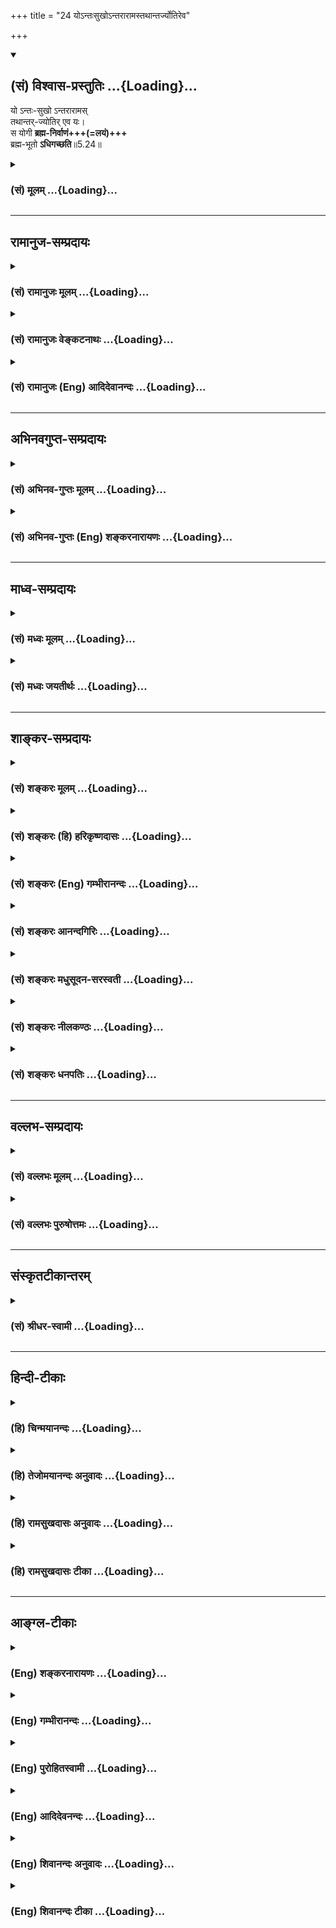 +++
title = "24 योऽन्तःसुखोऽन्तरारामस्तथान्तर्ज्योतिरेव"

+++
<div class="js_include" newlevelforh1="2" title="(सं) विश्वास-प्रस्तुतिः" unfilled url="/purANam_vaiShNavam/mahAbhAratam/06-bhIShma-parva/03-bhagavad-gItA-parva/saMskRtam/vishvAsa-prastutiH/05_karma-saMnyAsa-yogaH/24_yo-ntaHsukho-ntar.md">
<details open><summary><h2>(सं) विश्वास-प्रस्तुतिः ...{Loading}...</h2></summary>

यो ऽन्तः-सुखो ऽन्तरारामस्  
तथान्तर्-ज्योतिर् एव यः।  
स योगी **ब्रह्म-निर्वाणं+++(=लयं)+++**  
ब्रह्म-भूतो **ऽधिगच्छति**॥5.24॥
</details>
</div>
<div class="js_include collapsed" newlevelforh1="3" title="(सं) मूलम्" unfilled url="/purANam_vaiShNavam/mahAbhAratam/06-bhIShma-parva/03-bhagavad-gItA-parva/saMskRtam/mUlam/05_karma-saMnyAsa-yogaH/24_yo-ntaHsukho-ntar.md">
<details><summary><h3>(सं) मूलम् ...{Loading}...</h3></summary>

योऽन्तःसुखोऽन्तरारामस्तथान्तर्ज्योतिरेव यः।  
स योगी ब्रह्मनिर्वाणं ब्रह्मभूतोऽधिगच्छति।।5.24।।
</details>
</div>


_________________
## रामानुज-सम्प्रदायः
<div class="js_include collapsed" newlevelforh1="3" title="(सं) रामानुजः मूलम्" unfilled url="/purANam_vaiShNavam/mahAbhAratam/06-bhIShma-parva/03-bhagavad-gItA-parva/saMskRtam/rAmAnujaH/mUlam/05_karma-saMnyAsa-yogaH/24_yo-ntaHsukho-ntar.md">
<details><summary><h3>(सं) रामानुजः मूलम् ...{Loading}...</h3></summary>

।।5.24।।**यो** बाह्यविषयानुभवं सर्वं विहाय **अन्तःसुखः** आत्मानुभवैकसुखः
**अन्तरारामः** आत्मैकाधीनः स्वगुणैः आत्मा एव सुखवर्धको यस्य स तथोक्तः
**तथा अन्तर्ज्योतिः** आत्मैकज्ञानो यो वर्तते **स ब्रह्मभूतो योगी
ब्रह्मनिर्वाणम्** आत्मानुभवसुखं प्राप्नोति।

</details>
</div>
<div class="js_include collapsed" newlevelforh1="3" title="(सं) रामानुजः वेङ्कटनाथः" unfilled url="/purANam_vaiShNavam/mahAbhAratam/06-bhIShma-parva/03-bhagavad-gItA-parva/saMskRtam/rAmAnujaH/venkaTanAthaH/05_karma-saMnyAsa-yogaH/24_yo-ntaHsukho-ntar.md">
<details><summary><h3>(सं) रामानुजः वेङ्कटनाथः ...{Loading}...</h3></summary>

  
  
।।5.24।। एवं परित्यक्तं प्राकृतं भोग्यभोगोपकरणादेकं सर्वमात्मनि
तदेकरसिकत्वाय कल्पयन्विन्दत्यात्मनि यत्सुखम् 5।21 इत्युक्तमुपायदशास्थं
प्रपञ्चयति योऽन्तस्सुखः इति श्लोकेन। अन्तश्शब्दाभिप्रायं पूर्वोक्तं
चानुसन्धायोक्तंयो बाह्यविषयानुभवं सर्वं विहायेति। अन्तश्शब्दोऽत्र
बाह्यव्यतिरेकादात्मपरः। आत्मैवात्मन्येव वा सुखं यस्य सोऽन्तस्सुखः। तत्र
फलितोक्तिःआत्मानुभवैकसुख इति। अवधारणस्याविशेषेण
सर्वत्रान्वयादेकशब्दः। अन्तरारामः इत्यस्याभिप्रेतं वक्तुं पदार्थं
तावदाहआत्मैकोद्यान इति। आरामो हि भोगस्थानभूतश्छायापल्लवपुष्पफलादिभिः
स्वगुणैः सुखवर्धकः। तद्वदत्रापि स्वगुणैरपहतपाप्मत्वज्ञानानन्दादिभिः
स्वविषयवादकरणसंवादकरणग्रन्थकरणादिक्रीडोत्थापकैरात्मैव सुखवर्धक
इत्यारामशब्देनोपचर्यत इत्याहस्वगुणैरिति। एवं भोग्यं भोगस्थानं
चआत्मैवेत्युक्तम्। अथ भोगोपकरणादिकमपि स एवेति अन्तर्ज्योतिश्शब्देनोच्यत
इत्यभिप्रायेणाहआत्मैकज्ञानो यो वर्तत इति। अन्येषां हि भोग्यानां
स्वरूपादुपकरणस्य भिन्नत्वादुपकरणमपि हि तदर्थतया पृथक् ज्ञातव्यम्
अतस्तेषु तदेकज्ञानत्वं नास्तीति भावः यद्वा प्रकाशकान्तरनैरपेक्ष्यं
बाह्यं प्रकाशाभावमात्रं वाऽत्र विवक्षितम्। पूर्वं
शरीरात्माभिमानाद्देवमनुष्यादिभूतोऽयम् इदानीं तु तन्निवृत्त्या
यथावस्थितासङ्कुचितज्ञानादिस्वरूपेणावस्थित इति ब्रह्मभूतशब्दाभिप्रायः।
ब्रह्मैव निर्वाणमिति वा ब्रह्मणि निर्वाणमिति वा समासार्थमभिप्रयन्नत्र
विवक्षितमाहआत्मानुभवसुखमिति। अत्र निर्वाणशब्दस्य परोक्तं शान्त्यर्थत्वं
सुखप्रकरणानौचित्यान्मन्दमिति भावः।  
  

</details>
</div>
<div class="js_include collapsed" newlevelforh1="3" title="(सं) रामानुजः (Eng) आदिदेवानन्दः" unfilled url="/purANam_vaiShNavam/mahAbhAratam/06-bhIShma-parva/03-bhagavad-gItA-parva/saMskRtam/rAmAnujaH/english/AdidevAnandaH/05_karma-saMnyAsa-yogaH/24_yo-ntaHsukho-ntar.md">
<details><summary><h3>(सं) रामानुजः (Eng) आदिदेवानन्दः ...{Loading}...</h3></summary>

5.24 He who, renouncing all the experiences of outside objects, 'finds
joy within,' i.e., finds his sole joy in experiencing the self; 'who has
his pleasure within,' i.e., whose pleasure-garden is the self; and with
regard to whom the self increases his happiness by Its own alities like
bliss, knowledge, sinlessness, etc.; 'whose light is within,' i.e., who
lives, directing his knowledge solely on the self - a person of such a
description is the Yogin, who 'having become the Brahman (the self),
attains the bliss of the Brahman' i.e., the bliss of experiencing the
self.

</details>
</div>


_________________
## अभिनवगुप्त-सम्प्रदायः
<div class="js_include collapsed" newlevelforh1="3" title="(सं) अभिनव-गुप्तः मूलम्" unfilled url="/purANam_vaiShNavam/mahAbhAratam/06-bhIShma-parva/03-bhagavad-gItA-parva/saMskRtam/abhinava-guptaH/mUlam/05_karma-saMnyAsa-yogaH/24_yo-ntaHsukho-ntar.md">
<details><summary><h3>(सं) अभिनव-गुप्तः मूलम् ...{Loading}...</h3></summary>

।।5.24।। योऽन्तरिति। अन्तः तस्यान्तरेव बाह्यानपेक्षि +++(omits
बाह्यानपेक्षि to व्यवहारे तु)+++ सुखं तत्रैव रमते तत्र चास्य प्रकाशः
व्यवहारे तु मूढत्वमिव। उक्तं च जड इव विचरेदवादमतिः इति। +++(PS 71 )+++ ।

</details>
</div>
<div class="js_include collapsed" newlevelforh1="3" title="(सं) अभिनव-गुप्तः (Eng) शङ्करनारायणः" unfilled url="/purANam_vaiShNavam/mahAbhAratam/06-bhIShma-parva/03-bhagavad-gItA-parva/saMskRtam/abhinava-guptaH/english/shankaranArAyaNaH/05_karma-saMnyAsa-yogaH/24_yo-ntaHsukho-ntar.md">
<details><summary><h3>(सं) अभिनव-गुप्तः (Eng) शङ्करनारायणः ...{Loading}...</h3></summary>

5.24 Yo'ntah etc : Within : For him there is happiness nowhere but
within and it does not depend on any external object ; there alone he
rejoices; his lustre is there only. But, there is an apparent ignorance
\[of him\] in his worldly dealings. That has been said as - '\[A man of
realisation\] would wander, like a fool, with no inclination for
discussion.' (PS, 71)

</details>
</div>


_________________
## माध्व-सम्प्रदायः
<div class="js_include collapsed" newlevelforh1="3" title="(सं) मध्वः मूलम्" unfilled url="/purANam_vaiShNavam/mahAbhAratam/06-bhIShma-parva/03-bhagavad-gItA-parva/saMskRtam/madhvaH/mUlam/05_karma-saMnyAsa-yogaH/24_yo-ntaHsukho-ntar.md">
<details><summary><h3>(सं) मध्वः मूलम् ...{Loading}...</h3></summary>

।।5.24।। ज्ञानिलक्षणं प्रपञ्चयत्युत्तरैः श्लोकैः। आरामः
परदर्शनादिनिमित्तं सुखम्। अत्र तु परमात्मदर्शनादिनिमित्तं तत्। सुखं
तूपद्रवक्षये व्यक्तम्। अत्र तु कामादिक्षये व्यक्तमात्मनः सुखम्
स्वयञ्ज्योतिष्ट्वाद्भगवतः। तद्व्यक्तेरन्तर्ज्योतिः।
सर्वेषामन्तर्ज्योतिष्ट्वेऽपि व्यक्तेर्विशेषः। असम्प्रज्ञातसमाधीनां
बाह्यादर्शनात्। दर्शनेऽप्यकिंञ्चित्करत्वादेवशब्दः। उक्तं चैतत्
दर्शनस्पर्शसम्भाषाद्यत्सुखं जायते नृणाम्। आरामः स तु विज्ञेयः सुखं
कामक्षयोदितम् इति नारदीये। स्वज्योतिष्ट्वान्महाविष्णोरन्तर्ज्योतिस्तु
तत्स्थितः इति च। अन्तस्सुखत्वादेः कारणमाह ब्रह्मणि भूत इति।

</details>
</div>
<div class="js_include collapsed" newlevelforh1="3" title="(सं) मध्वः जयतीर्थः" unfilled url="/purANam_vaiShNavam/mahAbhAratam/06-bhIShma-parva/03-bhagavad-gItA-parva/saMskRtam/madhvaH/jayatIrthaH/05_karma-saMnyAsa-yogaH/24_yo-ntaHsukho-ntar.md">
<details><summary><h3>(सं) मध्वः जयतीर्थः ...{Loading}...</h3></summary>

।।5.24।। ननु योगिनो ब्रह्माधिगतिः प्रागुक्ता 2।70 तत्किं पुनरुच्यते इत्यत
आह **ज्ञानी**ति। द्वितीये कथितत्वात् प्रपञ्चयतीत्युक्तम्। यथा
योगस्याधिक्यकथनं योगनिरूपणमेव। सन्न्यासार्थे निन्दास्तुती च
सन्न्यासनिरूपणमेव तथा ज्ञानिलक्षणकथनं च ज्ञाननिरूपणमिति। आरामशब्दार्थं
तावदाह **आराम** इति। इदानीमन्तरारामशब्दलब्धमर्थमाह **अत्र त्वि**ति।
तत्सुखम्। एवं तर्ह्यन्तस्सुख इत्यनेनैव गतार्थमेतदित्याशङ्क्य सुखशब्दस्य
तावदर्थभेदमाह **सुखं त्वि**ति। व्यक्तमात्मसुखमिति सम्बन्धः।
तर्ह्यन्तस्सुख इति कथं इत्यतस्तल्लब्धार्थमाह **अत्र त्वि**ति।
अनेनारामसुखशब्दार्थान्तर्गतयोः परोपद्रवक्षययोरन्तरित्येतत्
सामर्थ्याद्विशेषणमित्युक्तं भवति। ज्योतिश्शब्दार्थं तावदाह **स्वयमि**ति।
ज्योतिष्ट्वमिति शेषः। यद्यपि ज्योतिश्शब्दः प्रकाशमात्रे प्रवर्तते तथापि
भगवत एव परानपेक्ष्य प्रकाशत्वात् मुख्ये च सम्प्रत्ययात् स एव
ज्योतिरित्यर्थः। इदानीमन्तर्ज्योतिश्शब्दार्थमाह **तद्व्यक्तेरि**ति। तस्य
भगवतोऽन्तर्हृदये व्यक्तेरित्यर्थः।
नन्वन्तर्ज्योतिर्यस्यासावन्तर्ज्योतिः। व्यक्तेरिति तु कथं लभ्यते इत्यत
आह **सर्वेषामि**ति। शब्दतः प्राप्तमन्तर्ज्योतिष्ट्वं सर्वसाधारणम्। अत्र
तु ज्ञानिनो विशेषणत्वेनोच्यते तत्सामर्थ्यादिदं लब्धमिति भावः। यद्वा
तद्व्यक्तेरित्यध्याहारेण तात्पर्यमुक्तम्। अद्याहारस्येदानीं
प्रयोजनमुच्यते। नन्वेवशब्दो यदि धर्मान्तरनिवृत्त्यर्थः
तदाऽन्तस्सुखमित्यादि व्याहतम्। अथ वस्त्वन्तरदर्शननिवृत्त्यर्थः।
तदाऽसम्भवित्वमित्यत आह **असम्प्रज्ञाते**ति। बाह्यं भगवतोऽन्यत्।
दर्शनेऽप्यन्यदेति शेषः। अकिञ्चित्कराद्विक्षेपकरणाभावादित्यर्थः। एवशब्दः
सम्भवदर्थ इति शेषः। एतेन लक्ष्यमेवेदं कथं लक्षणत्वेनोच्यत इति परिहृतम्
व्यवच्छेदप्रधानत्वात्। एवशब्दस्य सामर्थ्याज्ज्योतिषा सम्बन्ध इति।
आरामसुखशब्दयोरुक्तार्थत्वं कुतः इत्यत आह **उक्तं चे**ति। न केवलं
पुनरुक्तिबलादिति चार्थः। द्वन्द्वैकत्वादेकवचनम्। कामेत्युपद्रवोपलक्षणम्।
उदितं व्यक्तम्। अन्तर्ज्योतिरित्यस्योक्तार्थत्वे प्रमाणमाह **स्वे**ति। स
स्थितो यस्मिन्निति तत्स्थितः। अन्तरेव ज्योतिर्दर्शनं यस्येत्येवं
व्याख्यानेऽपि यद्यप्युक्तार्थो लभ्यते तथाप्यार्थिकाच्छाब्दं वरमित्येवं
व्याख्यातम्। ब्रह्मैव भूत इत्यन्यथाप्रतीतिनिरासाय ब्रह्मभूतशब्दस्य
विग्रहं दर्शयन् प्रकृतसङ्गतिमाह **अन्तरि**ति। ब्रह्मणि भूत इत्येवं
विग्रहः न तु ब्रह्मैव भूत इति प्रमाणविरोधात्। ननु ब्रह्मणि भूतत्वं
साधकधर्मः तत्कथं ज्ञानिलक्षणत्वेनोच्यते मैवं यतोऽन्तस्सुखत्वादेः
कारणत्वेनोच्यते। नन्वेवं सत्यर्थादिदं ज्ञानसाधनत्वेनोच्यते
तच्चतद्बुद्धयः इत्यनेनैवोक्तम्। सत्यम्। तद्बुद्धित्वादिकं ब्रह्मणि
भूतत्वं यस्य कारणं तद्वानेवंलक्षणक इत्येवं सङ्गतिसूचनार्थोऽयमनुवाद इति
भावः। एवं चअधिगच्छति इत्यस्य जानातीत्यर्थो ज्ञातव्यः।

</details>
</div>


_________________
## शाङ्कर-सम्प्रदायः
<div class="js_include collapsed" newlevelforh1="3" title="(सं) शङ्करः मूलम्" unfilled url="/purANam_vaiShNavam/mahAbhAratam/06-bhIShma-parva/03-bhagavad-gItA-parva/saMskRtam/shankaraH/mUlam/05_karma-saMnyAsa-yogaH/24_yo-ntaHsukho-ntar.md">
<details><summary><h3>(सं) शङ्करः मूलम् ...{Loading}...</h3></summary>

।।5.24।। **यः अन्तःसुखः** अन्तः आत्मनि सुखं यस्य सः अन्तःसुखः तथा
अन्तरेव आत्मनि आरामः आरमणं क्रीडा यस्य सः **अन्तरारामः तथा** एव अन्तः एव
आत्मन्येव ज्योतिः प्रकाशो यस्य सः **अन्तर्ज्योतिरेव यः** ईदृशः **सः योगी
ब्रह्मनिर्वाणं** ब्रह्मणि निर्वृतिं मोक्षम् इह जीवन्नेव **ब्रह्मभूतः**
सन् **अधिगच्छति** प्राप्नोति।। किञ्च

</details>
</div>
<div class="js_include collapsed" newlevelforh1="3" title="(सं) शङ्करः (हि) हरिकृष्णदासः" unfilled url="/purANam_vaiShNavam/mahAbhAratam/06-bhIShma-parva/03-bhagavad-gItA-parva/saMskRtam/shankaraH/hindI/harikRShNadAsaH/05_karma-saMnyAsa-yogaH/24_yo-ntaHsukho-ntar.md">
<details><summary><h3>(सं) शङ्करः (हि) हरिकृष्णदासः ...{Loading}...</h3></summary>

।।5.24।। ब्रह्ममें स्थित हुआ कैसा पुरुष ब्रह्मको प्राप्त होता है सो कहते
हैं जो पुरुष अन्तरात्मामें सुखवाला है जिसको अन्तरात्मामें ही सुख है वह
अन्तःसुखवाला है तथा जो अन्तरात्मामें रमण करनेवाला है जिसकी क्रीड़ा ( खेल
) अन्तरात्मामें ही होती है वह अन्तरारामी है और अन्तरात्मा ही जिसकी
ज्योति प्रकाश है वह अन्तर्ज्योति है। जो ऐसा योगी है वह यहाँ
जीवितावस्थामें ही ब्रह्मरूप हुआ ब्रह्ममें लीन होनारूप मोक्षको प्राप्त हो
जाता है।

</details>
</div>
<div class="js_include collapsed" newlevelforh1="3" title="(सं) शङ्करः (Eng) गम्भीरानन्दः" unfilled url="/purANam_vaiShNavam/mahAbhAratam/06-bhIShma-parva/03-bhagavad-gItA-parva/saMskRtam/shankaraH/english/gambhIrAnandaH/05_karma-saMnyAsa-yogaH/24_yo-ntaHsukho-ntar.md">
<details><summary><h3>(सं) शङ्करः (Eng) गम्भीरानन्दः ...{Loading}...</h3></summary>

5.24 Yah antah-sukhah, one who is happy within, in the indwelling Self;
and so also antar-aramah, has pleasure within-he disports only in the
Self within; similarly, antar-jyotih eva, has his light only within, has
the indwelling Self alone as his light; \[He has not to depend on the
organs like ear etc. for aciring knowledge.\] sah yogi, that yogi; yah,
who is of this kind; brahma-bhutah, having become Brahman, even while he
is still living; adhigacchati, attains; brahma-nirvanam, absorption in
Brahman-gets Liberation. Besides,

</details>
</div>
<div class="js_include collapsed" newlevelforh1="3" title="(सं) शङ्करः आनन्दगिरिः" unfilled url="/purANam_vaiShNavam/mahAbhAratam/06-bhIShma-parva/03-bhagavad-gItA-parva/saMskRtam/shankaraH/AnandagiriH/05_karma-saMnyAsa-yogaH/24_yo-ntaHsukho-ntar.md">
<details><summary><h3>(सं) शङ्करः आनन्दगिरिः ...{Loading}...</h3></summary>

।।5.24।। ज्ञानस्यात्यन्तमन्तरङ्गमात्मनिष्ठत्वं दर्शयन्प्रकृतं
ब्रह्मविदमेव विशिनष्टि **कथंभूतश्चेति।** यथान्तरेव सुखं न
बाह्यैर्विषयैस्तथान्तरेव ज्योतिर्न श्रोत्रादिभिरतो विषयान्तरविज्ञानरहित
इत्याह **तथेति।** यथोक्तविशेषणसमाधिमा़ञ्जीवन्नेव मुक्तिमधिगच्छतीत्याह
**स योगीति।** आत्मन्यन्तःसुखमिति बाह्यविषयनिरपेक्षत्वं
विवक्षितमन्तरारामत्वं च स्त्र्यादिविषयापेक्षामन्तरेण
क्रीडाप्रयुक्तफलभाक्त्वमभिमतमिन्द्रियादिजन्यप्रकाशशून्यत्वमात्मज्योतिष्ट्वमिष्टम्।
यथोक्तविशेषणसंपन्नः समाहितश्च जीवन्नेव ब्रह्मभावं प्राप्नोति। ब्रह्मणि
परिपूर्णे निर्वृत्तिं सर्वानर्थनिवृत्त्युपलक्षितां
स्थितिमनतिशयानन्दाविर्भावलक्षणां प्राप्नोतीत्याह **य ईदृश इति।**

</details>
</div>
<div class="js_include collapsed" newlevelforh1="3" title="(सं) शङ्करः मधुसूदन-सरस्वती" unfilled url="/purANam_vaiShNavam/mahAbhAratam/06-bhIShma-parva/03-bhagavad-gItA-parva/saMskRtam/shankaraH/madhusUdana-sarasvatI/05_karma-saMnyAsa-yogaH/24_yo-ntaHsukho-ntar.md">
<details><summary><h3>(सं) शङ्करः मधुसूदन-सरस्वती ...{Loading}...</h3></summary>

।।5.24।। कामक्रोधवेगसहनमात्रेणैव मुच्यत इति न किंतु
अन्तर्बाह्यविषयनिरपेक्षमेव स्वरूपभूतं सुखं यस्य सोऽन्तःसुखः।
बाह्यविषयजनितसुखशून्य इत्यर्थः। कुतो बाह्यसुखाभावस्तत्राह अन्तरात्मन्यैव
नतु स्त्र्यादिविषये बाह्यसुखसाधने आराम आरमणं क्रीडा यस्य सोऽन्तरारामः।
त्यक्तसर्वपरिग्रहत्वेन बाह्यसुखासाधनशून्य इत्यर्थः। ननु
त्यक्तसंर्वपरिग्रहस्यापि यतेर्यदृच्छोपनतैः
कोकिलादिमधुरशब्दश्रवणमन्दपवनस्पर्शनचन्द्रोदयमयूरनृत्यादिदर्शनातिमधुरशीतलगङ्गोदकपानकेतकीकुसुमसौरभाद्यवघ्राणा  
  
दिभिर्ग्राम्यैः सुखोत्पत्तिसंभवात्कथं बाह्यसुखतत्साधनशून्यत्वमिति तत्राह
तथान्तर्ज्योतिरेव यः। यथान्तरेव सुखं न बाह्यैर्विषयैस्तथान्तरेवात्मनि
ज्योतिर्विज्ञानं न बाह्यैरिन्द्रियैर्यस्य सोऽन्तर्ज्योतिः
श्रोत्रादिजन्यशब्दादिविषयविज्ञानरहितः। एवकारो विशेषणत्रयेऽपि संबध्यते।
समाधिकाले शब्दादिप्रतिभासाभावात् व्युत्थानकाले तत्प्रतिभासेऽपि
मिथ्यात्वनिश्चयान्न बाह्यविषयैस्तस्य सुखोत्पत्तिसंभव इत्यर्थः। य एवं
यथोक्तविशेषणसंपन्नः स योगी समाहितो ब्रह्मनिर्वाणं ब्रह्म परमानन्दरूपं
कल्पितद्वैतोपशमरूपत्वेन निर्वाणं तदेव कल्पिताभावस्याधिष्ठानात्मकत्वात्
अविद्यावरणनिवृत्त्याधिगच्छति नित्यप्राप्तमेव प्राप्नोति। यतः सर्वदैव
ब्रह्मभूतो नान्यःब्रह्मैव सन्ब्रह्माप्येति इति श्रुतेःअवस्थितेरिति
काशकृत्स्नः इति न्यायाच्च।

</details>
</div>
<div class="js_include collapsed" newlevelforh1="3" title="(सं) शङ्करः नीलकण्ठः" unfilled url="/purANam_vaiShNavam/mahAbhAratam/06-bhIShma-parva/03-bhagavad-gItA-parva/saMskRtam/shankaraH/nIlakaNThaH/05_karma-saMnyAsa-yogaH/24_yo-ntaHsukho-ntar.md">
<details><summary><h3>(सं) शङ्करः नीलकण्ठः ...{Loading}...</h3></summary>

।।5.24।। कोऽसौ योगी यो मुख्यः सुखीत्युक्तं तत्राह **य इति।** सुखं
विषयसङ्गजा प्रीतिः आरामः प्रीतिहेतुः स्त्र्यादिभिः सह क्रीडा ज्योतिः
क्रीडोपकरणानां प्रकाशः तदेतत्त्र्यं यस्यान्तरेव
सोऽन्तःसुखोऽन्तरारामोऽन्तर्ज्योतिश्च न त्विन्द्रियद्वारकमिति
एवशब्दार्थः। य एवंभूतः स योगी किमतो यद्येवं ब्रह्मनिर्वाणं
गत्यप्राप्यपरमानन्दं ब्रह्म इहैवाधिगच्छति। यतो ब्रह्मभूतो जीवन्नेव
ब्रह्मदर्शने ब्रह्मभावं गतः।

</details>
</div>
<div class="js_include collapsed" newlevelforh1="3" title="(सं) शङ्करः धनपतिः" unfilled url="/purANam_vaiShNavam/mahAbhAratam/06-bhIShma-parva/03-bhagavad-gItA-parva/saMskRtam/shankaraH/dhanapatiH/05_karma-saMnyAsa-yogaH/24_yo-ntaHsukho-ntar.md">
<details><summary><h3>(सं) शङ्करः धनपतिः ...{Loading}...</h3></summary>

।।5.24।। न केवलं कामक्रोधोद्भववेगसहनमात्रेण जीवन्नेव मोक्षं प्राप्नोति
अपितु योऽन्तरात्मनि सुखं यस्य स तथा अन्तरेवात्मन्यारमणं क्रीडा यस्य सः।
यस्य च स्त्र्यादौ सुखबुद्धिः स तत्रैवारमते। अयं तु
यतोऽन्तःसुखोऽतोन्तरारामः। यतोऽन्तरात्मैव प्रकाशो यस्य स
आत्मैवैकोऽद्वितीयः। सर्वावस्थासु जाग्रदादिषु स्वप्रकाशः
सत्योऽन्यत्सर्वमिन्द्रियविषयादिकं तत्र कल्पितमनृतमतः सुखहीनं दुःखरुपं
क्रीडानास्पदमिति बोधवान्। यत्त्वन्तरेव ज्योतिर्द्दृष्टिर्यस्य न
गीतनृत्यादिष्विति। तन्न अन्तःसुखोन्तराराम इत्यनयोरम्यतरेणाप्यस्यार्थस्य
लाभात्। य एतादृशः स योगी ब्रह्मभूतः सन्नपि ब्रह्मनिर्वाणं
ब्रह्मनिर्वृतिं। ब्रह्मानन्दमिति यावत्। गच्छति प्राप्नोति प्राप्तमेव
विस्मृतग्रैवेयकमिव प्राप्नोति। ब्रह्मैव सन्ब्राह्माप्येति इति
श्रुतेःअवस्थितेरिति काशकृत्स्त्रः इतिन्यायाच्चास्यैव परमात्मनोऽनेनापि
विज्ञानात्मभावेनावस्थानादुपपन्नमिदमभेदेनोपक्रमणमिति काशकृत्स्त्र आचार्यो
मन्यते। तथाच ब्राह्मणंअनेन जीवेनात्मनाऽनुप्रविश्य नामरुपे व्याकरवाणि इति
एवंजातीयकं परस्यैवात्मनो जीवभावेनावस्थानं दर्शयतीति तदर्थः।

</details>
</div>


_________________
## वल्लभ-सम्प्रदायः
<div class="js_include collapsed" newlevelforh1="3" title="(सं) वल्लभः मूलम्" unfilled url="/purANam_vaiShNavam/mahAbhAratam/06-bhIShma-parva/03-bhagavad-gItA-parva/saMskRtam/vallabhaH/mUlam/05_karma-saMnyAsa-yogaH/24_yo-ntaHsukho-ntar.md">
<details><summary><h3>(सं) वल्लभः मूलम् ...{Loading}...</h3></summary>

।।5.24।। न केवलं कामक्रोधवेगसहनमात्रेण मोक्षप्राप्तिः अपितु योऽन्तरिति।
अन्तरात्मनि सुखादि यस्य स योगी ब्रह्मसुखं गतः जीवन्मुक्तः तस्यसंसारस्य
लयो मुक्तौ न प्रपञ्चस्य कर्हिचित्।

</details>
</div>
<div class="js_include collapsed" newlevelforh1="3" title="(सं) वल्लभः पुरुषोत्तमः" unfilled url="/purANam_vaiShNavam/mahAbhAratam/06-bhIShma-parva/03-bhagavad-gItA-parva/saMskRtam/vallabhaH/puruShottamaH/05_karma-saMnyAsa-yogaH/24_yo-ntaHsukho-ntar.md">
<details><summary><h3>(सं) वल्लभः पुरुषोत्तमः ...{Loading}...</h3></summary>

  
  
।।5.24।। ननु सुखावलम्बनाभावे कथं बाह्यदुःखसहनं न स्यात् इत्याशङ्क्याह
योऽन्तस्सुख इति। योऽन्तस्सुखः भावात्मकस्वरूपसुखवान्। अन्तरारामः अन्तरेव
भावात्मकस्वरूप एव भगवद्रमणकारणवान्। तथा अन्तर्ज्योतिः
संयोगरससुखसमत्वेनैव वियोगतासुखानुभववान्। स योगी मत्संयोगरसयुक्तो भूत्वा
ब्रह्मभूतः अलौकिकस्वरूपः सन् ब्रह्मनिर्वाणं ब्रह्मवत् भगवन्निर्वाणं लयं
लीलात्मकतामधिगच्छति प्राप्नोतीत्यर्थः।  
  

</details>
</div>


_________________
## संस्कृतटीकान्तरम्
<div class="js_include collapsed" newlevelforh1="3" title="(सं) श्रीधर-स्वामी" unfilled url="/purANam_vaiShNavam/mahAbhAratam/06-bhIShma-parva/03-bhagavad-gItA-parva/saMskRtam/shrIdhara-svAmI/05_karma-saMnyAsa-yogaH/24_yo-ntaHsukho-ntar.md">
<details><summary><h3>(सं) श्रीधर-स्वामी ...{Loading}...</h3></summary>

।।5.24।। न केवलं कामक्रोधवेगसंहरणमात्रेण मोक्षं प्राप्नोति अपितु
**योऽन्तरिति।** अन्तः आत्मन्येव सुखं यस्य न विषयेषु अन्तरेवारामः क्रीडा
यस्य न बहिः अन्तरेव ज्योतिर्दृष्टिर्यस्य न गीतनृत्यादिषु स एव ब्रह्मणि
भूतः स्थितः सन्ब्रह्मणि निर्वाणं लयमधिगच्छति प्राप्नोति।

</details>
</div>


_________________
## हिन्दी-टीकाः
<div class="js_include collapsed" newlevelforh1="3" title="(हि) चिन्मयानन्दः" unfilled url="/purANam_vaiShNavam/mahAbhAratam/06-bhIShma-parva/03-bhagavad-gItA-parva/hindI/chinmayAnandaH/05_karma-saMnyAsa-yogaH/24_yo-ntaHsukho-ntar.md">
<details><summary><h3>(हि) चिन्मयानन्दः ...{Loading}...</h3></summary>

।।5.24।। सामान्यत मनुष्य तीन प्रकार के सुख जानता है शारीरिक उपभोगों का
सुख तथा भावनाओं एवं विचारों का आनन्द। उपर्युक्त तीन श्लोकों से यह बात
स्पष्ट होती है कि तत्त्ववित् पुरुष का आनन्द तो इनसे भिन्न स्वरूप में ही
होता है। अत काम और क्रोध से मुक्त आत्मानन्द में स्थित पुरुष ही योगी है
वही वास्तव में सुखी भी है। हम विश्वास नहीं कर पाते कि सामान्यतया
सर्वविदित सुख के साधनों को त्यागने पर भी ज्ञानी की उपर्युक्त वर्णित
स्थिति में कोई सुख या सन्तोष भी हो सकता है। सब प्रकार के भोजनों का त्याग
करने पर भोजन का आनन्द कैसे प्राप्त हो सकता है यह भी बात तर्क और अनुभव के
विरुद्ध है कि मनुष्य कभी अन्धकारमय शून्यावस्था मात्र से सन्तुष्ट हो सकता
है। प्राणिमात्र दिनरात अपनेअपने कार्य क्षेत्रों में कार्यरत दिखाई देते
हैं। किस वस्तु को प्राप्त करने के लिये उनका यह परिश्रम है उत्तर केवल एक
है अधिकसेअधिक सुख और सन्तोष की प्राप्ति के लिए। सब दुखों के अभावमात्र की
स्थिति भी जैसे निद्रावस्था आनन्द का शिखर नहीं कही जा सकती जिसे प्राप्त
कर मनुष्य़ पूर्ण सन्तोष का अनुभव कर सकता है। इन कारणों से ज्ञानी के विषय
में कहे हुये भगवान् के वचन को अतिशयोक्ति ही माना जायेगा। इस श्लोक में
ऐसी ही विपरीत धारणा को दूर करने का प्रयत्न किया गया है। जब जीव मिथ्या और
अनित्य वस्तुओं को त्यागकर आत्मस्वरूप को पहचानता है तब वह कोई शून्यावस्था
नहीं बल्कि आत्मा के द्वारा आत्मा में ही आत्मानन्द की अनुभूति की स्थिति
है। आध्यात्मिक साधना में उपदिष्ट विषयों से वैराग्य कोई दुख का कारण नहीं
है वरन् उसके द्वारा साधक निश्चयात्मकरूप से सुखशान्ति प्राप्त करता है। यह
स्वरूपानुभव का आन्तरिक आनन्द नित्य बना रहता है न कि वैषयिक सुखों के समान
क्षणमात्र। आत्मोन्नति के मार्ग में अग्रसर साधक अन्तसुख और अन्तराराम बन
जाता है। उसका आनन्द बाह्य विषय निरपेक्ष होता है। उसका हृदय सदैव चैतन्य
के प्रकाश से आलोकित रहता है। आत्मानुभूति में स्थित यह पुरुष ब्रह्मवित्
कहलाता है। ब्रह्म को जानकर वह स्वयं ब्रह्मस्वरूप बनकर परम मोक्ष को
प्राप्त होता है।

</details>
</div>
<div class="js_include collapsed" newlevelforh1="3" title="(हि) तेजोमयानन्दः अनुवादः" unfilled url="/purANam_vaiShNavam/mahAbhAratam/06-bhIShma-parva/03-bhagavad-gItA-parva/hindI/tejomayAnandaH/anuvAdaH/05_karma-saMnyAsa-yogaH/24_yo-ntaHsukho-ntar.md">
<details><summary><h3>(हि) तेजोमयानन्दः अनुवादः ...{Loading}...</h3></summary>

।।5.24।। जो पुरुष अन्तरात्मा में ही सुख वाला, आत्मा में ही आराम वाला
तथा आत्मा में ही ज्ञान वाला है, वह योगी ब्रह्मरूप बनकर ब्रह्मनिर्वाण
अर्थात् परम मोक्ष को प्राप्त होता है।।

</details>
</div>
<div class="js_include collapsed" newlevelforh1="3" title="(हि) रामसुखदासः अनुवादः" unfilled url="/purANam_vaiShNavam/mahAbhAratam/06-bhIShma-parva/03-bhagavad-gItA-parva/hindI/rAmasukhadAsaH/anuvAdaH/05_karma-saMnyAsa-yogaH/24_yo-ntaHsukho-ntar.md">
<details><summary><h3>(हि) रामसुखदासः अनुवादः ...{Loading}...</h3></summary>

।।5.24।। जो मनुष्य केवल परमात्मामें सुखवाला है और केवल परमात्मामें रमण
करनेवाला है तथा जो केवल परमात्मामें ज्ञानवाला है, वह ब्रह्ममें अपनी
स्थितिका अनुभव करनेवाला साङ्ख्ययोगी निर्वाण ब्रह्मको प्राप्त होता है।

</details>
</div>
<div class="js_include collapsed" newlevelforh1="3" title="(हि) रामसुखदासः टीका" unfilled url="/purANam_vaiShNavam/mahAbhAratam/06-bhIShma-parva/03-bhagavad-gItA-parva/hindI/rAmasukhadAsaH/TIkA/05_karma-saMnyAsa-yogaH/24_yo-ntaHsukho-ntar.md">
<details><summary><h3>(हि) रामसुखदासः टीका ...{Loading}...</h3></summary>

5.24।।***व्याख्या--*'योऽन्तःसुखोऽन्तरारामस्तथान्तर्ज्योतिरेव यः'**
जिसको प्रकृतिजन्य बाह्य पदार्थोंमें सुख प्रतीत नहीं होता, प्रत्युत
एकमात्र परमात्मामें ही सुख मिलता है, ऐसे साधकको यहाँ **'अन्तःसुखः'** कहा
गया है। परमात्मतत्त्वके सिवाय कहीं भी उसकी सुख-बुद्धि नहीं रहती।
परमात्मतत्त्वमें सुखका अनुभव उसे हर समय होता है; क्योंकि उसके सुखका आधार
बाह्य पदार्थोंका संयोग नहीं होता। स्वयं अपनी सत्तामें निरन्तर स्थित
रहनेके लिये बाह्यकी किञ्चिन्मात्र भी आवश्यकता नहीं है। स्वयंको स्वयंसे
दुःख नहीं होता, स्वयंको स्वयंसे अरुचि नहीं होती--यह अन्तःसुख है। जो सदाके
लिये न मिले और सभीको न मिले, वह **'बाह्य'** है। परन्तु जो सदाके लिये
मिले और सभीको मिले, वह **'आभ्यन्तर'** है। जो भोगोंमें रमण नहीं करता,
प्रत्युत केवल परमात्म-तत्त्वमें ही रमण करता है, और व्यवहारकालमें भी
जिसका एकमात्र परमात्मतत्त्वमें ही व्यवहार हो रहा है, ऐसे साधकको यहाँ
**'अन्तरारामः'** कहा गया है। इन्द्रियजन्य ज्ञान, बुद्धिजन्य ज्ञान आदि
जितने भी सांसारिक ज्ञान कहे जाते हैं, उन सबका प्रकाशक और आधार
परमात्मतत्त्वका ज्ञान है। जिस साधकका यह ज्ञान हर समय जाग्रत् रहता है,
उसे यहाँ **'अन्तर्ज्योतिः'** कहा गया है। सांसारिक ज्ञानका तो आरम्भ और
अन्त होता है, पर उस परमात्मतत्त्वके ज्ञानका न आरम्भ होता है, न अन्त। वह
नित्य-निरन्तर रहता है। इसलिये सबमें एक परमात्मतत्त्व ही परिपूर्ण
है'--ऐसा ज्ञान साङ्ख्ययोगीमें नित्य-निरन्तर और स्वतः-स्वाभाविक रहता है।

</details>
</div>


_________________
## आङ्ग्ल-टीकाः
<div class="js_include collapsed" newlevelforh1="3" title="(Eng) शङ्करनारायणः" unfilled url="/purANam_vaiShNavam/mahAbhAratam/06-bhIShma-parva/03-bhagavad-gItA-parva/english/shankaranArAyaNaH/05_karma-saMnyAsa-yogaH/24_yo-ntaHsukho-ntar.md">
<details><summary><h3>(Eng) शङ्करनारायणः ...{Loading}...</h3></summary>

5.24. The seers, whose dirts have decayed; by whom dualities have been
out off; whose self (mind) is controlled; and who are delighted in the
welfare of all; they gain the Brahman, the Tranil One.

</details>
</div>
<div class="js_include collapsed" newlevelforh1="3" title="(Eng) गम्भीरानन्दः" unfilled url="/purANam_vaiShNavam/mahAbhAratam/06-bhIShma-parva/03-bhagavad-gItA-parva/english/gambhIrAnandaH/05_karma-saMnyAsa-yogaH/24_yo-ntaHsukho-ntar.md">
<details><summary><h3>(Eng) गम्भीरानन्दः ...{Loading}...</h3></summary>

5.24 One who is happy within, whose pleasure is within, and who has his
light only within, that yogi, having become Brahman, attains absorption
in Brahman.

</details>
</div>
<div class="js_include collapsed" newlevelforh1="3" title="(Eng) पुरोहितस्वामी" unfilled url="/purANam_vaiShNavam/mahAbhAratam/06-bhIShma-parva/03-bhagavad-gItA-parva/english/purohitasvAmI/05_karma-saMnyAsa-yogaH/24_yo-ntaHsukho-ntar.md">
<details><summary><h3>(Eng) पुरोहितस्वामी ...{Loading}...</h3></summary>

5.24 He who is happy within his Self and has found Its peace, and in
whom the inner light shines, that sage attains Eternal Bliss and becomes
the Spirit Itself.

</details>
</div>
<div class="js_include collapsed" newlevelforh1="3" title="(Eng) आदिदेवनन्दः" unfilled url="/purANam_vaiShNavam/mahAbhAratam/06-bhIShma-parva/03-bhagavad-gItA-parva/english/AdidevanandaH/05_karma-saMnyAsa-yogaH/24_yo-ntaHsukho-ntar.md">
<details><summary><h3>(Eng) आदिदेवनन्दः ...{Loading}...</h3></summary>

5.24 He whose joy is within, pleasure is within, and similarly light is
within - he is a Yogin, who having become the Brahman, attains the bliss
of the Brahman.

</details>
</div>
<div class="js_include collapsed" newlevelforh1="3" title="(Eng) शिवानन्दः अनुवादः" unfilled url="/purANam_vaiShNavam/mahAbhAratam/06-bhIShma-parva/03-bhagavad-gItA-parva/english/shivAnandaH/anuvAdaH/05_karma-saMnyAsa-yogaH/24_yo-ntaHsukho-ntar.md">
<details><summary><h3>(Eng) शिवानन्दः अनुवादः ...{Loading}...</h3></summary>

5.24 He who is happy within, who rejoices within, and who is illuminated
within, that Yogi attains absolute freedom or Moksha, himself becoming
Brahman.

</details>
</div>
<div class="js_include collapsed" newlevelforh1="3" title="(Eng) शिवानन्दः टीका" unfilled url="/purANam_vaiShNavam/mahAbhAratam/06-bhIShma-parva/03-bhagavad-gItA-parva/english/shivAnandaH/TIkA/05_karma-saMnyAsa-yogaH/24_yo-ntaHsukho-ntar.md">
<details><summary><h3>(Eng) शिवानन्दः टीका ...{Loading}...</h3></summary>

5.24 यः who; अन्तःसुखः one whose happiness is within; अन्तरारामः one who
rejoices within; तथा also; अन्तर्ज्योतिः one who is illuminated within;
एव even; यः who; सः that; योगी Yogi; ब्रह्मनिर्वाणम् absolute freedom or
Moksha; ब्रह्मभूतः becoming Brahman; अधिगच्छति attains.Commentary Within
meansin the Self. He attains Brahmanirvanam or liberation while living.
He becomes a Jivanmukta.

</details>
</div>
